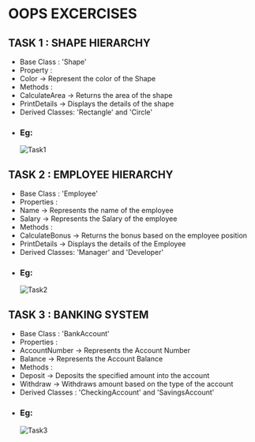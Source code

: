 # OOPS EXCERCISES  
## TASK 1 : SHAPE HIERARCHY
- Base Class : 'Shape'
- Property :
- Color -> Represent the color of the Shape
- Methods :
- CalculateArea -> Returns the area of the shape
- PrintDetails ->  Displays the details of the shape
- Derived Classes: 'Rectangle' and 'Circle'
- ### Eg:
   ![Task1](https://github.com/user-attachments/assets/e83df2c1-4339-49b9-b2d0-8a83317ca4df)

## TASK 2 : EMPLOYEE HIERARCHY
- Base Class : 'Employee'
- Properties :
- Name -> Represents the name of the employee
- Salary -> Represents the Salary of the employee
- Methods :
- CalculateBonus -> Returns the bonus based on the employee position
- PrintDetails ->  Displays the details of the Employee
- Derived Classes: 'Manager' and 'Developer'
- ### Eg:
  ![Task2](https://github.com/user-attachments/assets/ec0d3392-cd30-4858-95c2-0b4087a98dec)

## TASK 3 : BANKING SYSTEM
- Base Class : 'BankAccount'
- Properties :
- AccountNumber -> Represents the Account Number
- Balance -> Represents the Account Balance
- Methods :
- Deposit -> Deposits the specified amount into the account
- Withdraw -> Withdraws amount based on the type of the account
- Derived Classes : 'CheckingAccount' and 'SavingsAccount'
- ### Eg:
   ![Task3](https://github.com/user-attachments/assets/c0be679d-b124-4473-ae5a-7f658717ef3d)
